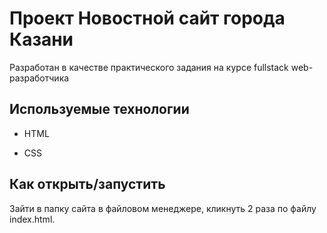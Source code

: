 # Проект Новостной сайт города Казани

Разработан в качестве практического задания на курсе fullstack web-разработчика

## Используемые технологии

* HTML

* CSS


## Как открыть/запустить

Зайти в папку сайта в файловом менеджере, кликнуть 2 раза по файлу index.html.